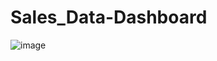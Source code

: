 # Sales_Data-Dashboard
![image](https://github.com/Manisha0125/Sales_Data-Dashboard/assets/168274273/210fd135-7c5f-4a4f-9640-f088abad5630)
